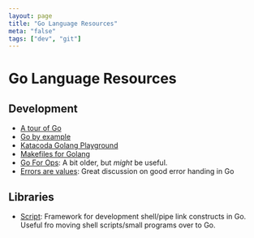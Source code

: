 ```yaml
---
layout: page
title: "Go Language Resources"
meta: "false"
tags: ["dev", "git"]
---
```

# Go Language Resources

## Development
- [A tour of Go](https://tour.golang.org/welcome/1)
- [Go by example](https://gobyexample.com/)
- [Katacoda Golang Playground](https://katacoda.com/courses/golang/playground)
- [Makefiles for Golang](https://sahilm.com/makefiles-for-golang/)
- [Go For Ops](https://github.com/mhausenblas/go4ops): A bit older, but *might* be useful.
- [Errors are values](https://blog.golang.org/errors-are-values): Great discussion on good error handing in Go

## Libraries

- [Script](https://github.com/bitfield/script): Framework for development shell/pipe link constructs in Go. 
Useful fro moving shell scripts/small programs over to Go.
